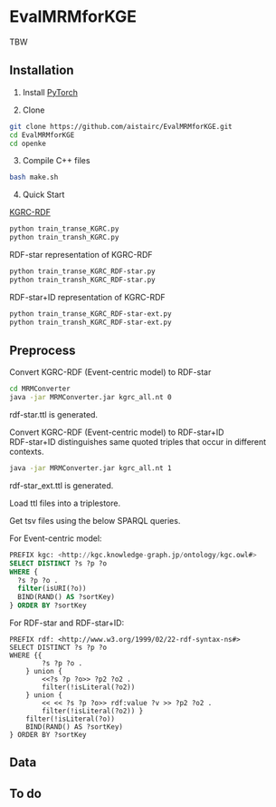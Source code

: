 # EvalMRMforKGE
TBW  

## Installation

1. Install [PyTorch](https://pytorch.org/get-started/locally/)

2. Clone
```bash
git clone https://github.com/aistairc/EvalMRMforKGE.git
cd EvalMRMforKGE
cd openke
```
3. Compile C++ files
```bash
bash make.sh
```	
4. Quick Start  

[KGRC-RDF](https://github.com/KnowledgeGraphJapan/KGRC-RDF/tree/master/2020v2)
```bash
python train_transe_KGRC.py
python train_transh_KGRC.py
```
RDF-star representation of KGRC-RDF
```bash
python train_transe_KGRC_RDF-star.py
python train_transh_KGRC_RDF-star.py
```
RDF-star+ID representation of KGRC-RDF
```bash
python train_transe_KGRC_RDF-star-ext.py
python train_transh_KGRC_RDF-star-ext.py
```
## Preprocess 

Convert KGRC-RDF (Event-centric model) to RDF-star
```bash
cd MRMConverter
java -jar MRMConverter.jar kgrc_all.nt 0
```
rdf-star.ttl is generated.

Convert KGRC-RDF (Event-centric model) to RDF-star+ID  
RDF-star+ID distinguishes same quoted triples that occur in different contexts.
```bash
java -jar MRMConverter.jar kgrc_all.nt 1
```
rdf-star\_ext.ttl is generated.  

Load ttl files into a triplestore.  

Get tsv files using the below SPARQL queries.

For Event-centric model:
```sql
PREFIX kgc: <http://kgc.knowledge-graph.jp/ontology/kgc.owl#>
SELECT DISTINCT ?s ?p ?o
WHERE {
  ?s ?p ?o .
  filter(isURI(?o))
  BIND(RAND() AS ?sortKey)
} ORDER BY ?sortKey
```

For RDF-star and RDF-star+ID:
```
PREFIX rdf: <http://www.w3.org/1999/02/22-rdf-syntax-ns#>
SELECT DISTINCT ?s ?p ?o
WHERE {{
        ?s ?p ?o .
    } union {
        <<?s ?p ?o>> ?p2 ?o2 .
        filter(!isLiteral(?o2))
    } union {
        << << ?s ?p ?o>> rdf:value ?v >> ?p2 ?o2 .
        filter(!isLiteral(?o2)) }
    filter(!isLiteral(?o))
    BIND(RAND() AS ?sortKey)
} ORDER BY ?sortKey
```

## Data

## To do

